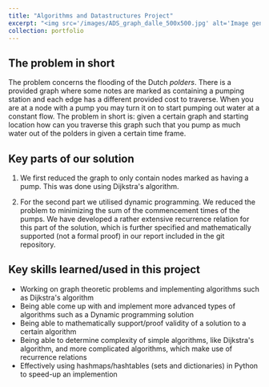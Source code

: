 ```yaml
---
title: "Algorithms and Datastructures Project"
excerpt: "<img src='/images/ADS_graph_dalle_500x500.jpg' alt='Image generated by Copilot Designer' style='float: right; margin: 10px; width: 200px;'> This is our (made together with Yves van Haaren) solution to the Pumps problem posed in the course Algorithms and Datastructures at Radboud University. Grade: 9.6, December 2023 </br> </br> </br>"
collection: portfolio
---
```


The problem in short
----
The problem concerns the flooding of the Dutch *polders*. There is a provided graph where some notes are marked as containing a pumping station and each edge has a different provided cost to traverse. When you are at a node with a pump you may turn it on to start pumping out water at a constant flow. The problem in short is: given a certain graph and starting location how can you traverse this graph such that you pump as much water out of the polders in given a certain time frame.

Key parts of our solution
----
1. We first reduced the graph to only contain nodes marked as having a pump. This was done using Dijkstra's algorithm. 

2. For the second part we utilised dynamic programming. We reduced the problem to minimizing the sum of the commencement times of the pumps. We have developed a rather extensive recurrence relation for this part of the solution, which is further specified and mathematically supported (not a formal proof) in our report included in the git repository.

Key skills learned/used in this project
----
- Working on graph theoretic problems and implementing algorithms such as Dijkstra's algorithm
- Being able come up with and implement more advanced types of algorithms such as a Dynamic programming solution
- Being able to mathematically support/proof validity of a solution to a certain algorithm
- Being able to determine complexity of simple algorithms, like Dijkstra's algorithm, and more complicated algorithms, which make use of recurrence relations
- Effectively using hashmaps/hashtables (sets and dictionaries) in Python to speed-up an implemention